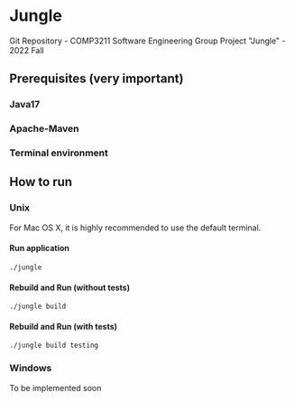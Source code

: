 # Jungle

Git Repository - COMP3211 Software Engineering Group Project "Jungle" - 2022 Fall

## Prerequisites (very important)

### Java17

### Apache-Maven

### Terminal environment

## How to run

### Unix

For Mac OS X, it is highly recommended to use the default terminal.

#### Run application

```shell
./jungle
```

#### Rebuild and Run (without tests)

```shell
./jungle build
```

#### Rebuild and Run (with tests)

```shell
./jungle build testing
```

### Windows

To be implemented soon

